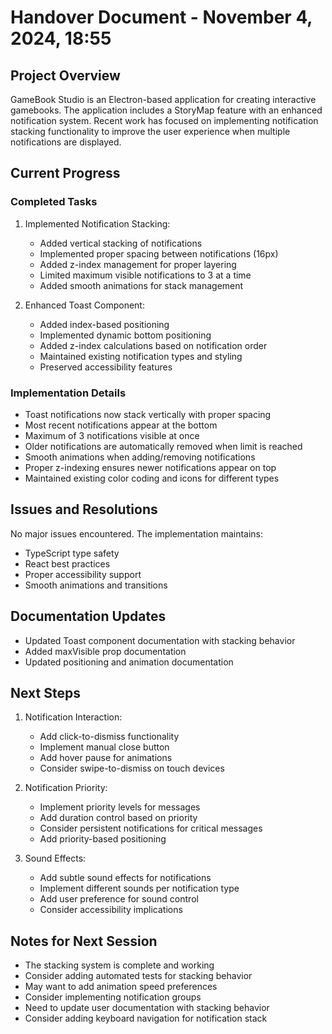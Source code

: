 # Handover Document - November 4, 2024, 18:55

## Project Overview
GameBook Studio is an Electron-based application for creating interactive gamebooks. The application includes a StoryMap feature with an enhanced notification system. Recent work has focused on implementing notification stacking functionality to improve the user experience when multiple notifications are displayed.

## Current Progress

### Completed Tasks
1. Implemented Notification Stacking:
   - Added vertical stacking of notifications
   - Implemented proper spacing between notifications (16px)
   - Added z-index management for proper layering
   - Limited maximum visible notifications to 3 at a time
   - Added smooth animations for stack management

2. Enhanced Toast Component:
   - Added index-based positioning
   - Implemented dynamic bottom positioning
   - Added z-index calculations based on notification order
   - Maintained existing notification types and styling
   - Preserved accessibility features

### Implementation Details
- Toast notifications now stack vertically with proper spacing
- Most recent notifications appear at the bottom
- Maximum of 3 notifications visible at once
- Older notifications are automatically removed when limit is reached
- Smooth animations when adding/removing notifications
- Proper z-indexing ensures newer notifications appear on top
- Maintained existing color coding and icons for different types

## Issues and Resolutions
No major issues encountered. The implementation maintains:
- TypeScript type safety
- React best practices
- Proper accessibility support
- Smooth animations and transitions

## Documentation Updates
- Updated Toast component documentation with stacking behavior
- Added maxVisible prop documentation
- Updated positioning and animation documentation

## Next Steps
1. Notification Interaction:
   - Add click-to-dismiss functionality
   - Implement manual close button
   - Add hover pause for animations
   - Consider swipe-to-dismiss on touch devices

2. Notification Priority:
   - Implement priority levels for messages
   - Add duration control based on priority
   - Consider persistent notifications for critical messages
   - Add priority-based positioning

3. Sound Effects:
   - Add subtle sound effects for notifications
   - Implement different sounds per notification type
   - Add user preference for sound control
   - Consider accessibility implications

## Notes for Next Session
- The stacking system is complete and working
- Consider adding automated tests for stacking behavior
- May want to add animation speed preferences
- Consider implementing notification groups
- Need to update user documentation with stacking behavior
- Consider adding keyboard navigation for notification stack

